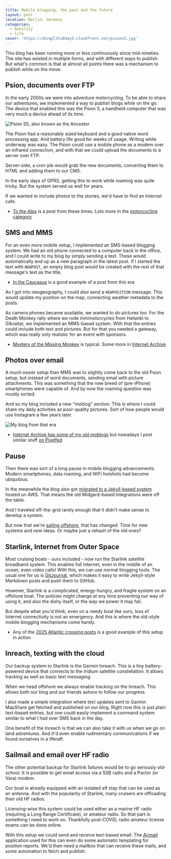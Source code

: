 ```yaml
---
title: Mobile blogging, the past and the future
layout: post
location: Berlin, Germany
categories:
  - mobility
  - life
cover: 'https://d2vqpl3tx84ay5.cloudfront.net/psions5.jpg'
---
```

This blog has been running more or less continuously since mid-nineties. The site has existed in multiple forms, and with different ways to publish. But what's common is that at almost all points there was a mechanism to publish while on the move.

## Psion, documents over FTP

In the early 2000s we were into adventure motorcycling. To be able to share our adventures, we implemented a way to publish blogs while on the go. The device that enabled this was the Psion 5, a handheld computer that was very much a device ahead of its time.

![Psion S5, also known as the Ancestor](https://d2vqpl3tx84ay5.cloudfront.net/psions5.jpg)

The Psion had a reasonably sized keyboard and a good native word processing app. And battery life good for weeks of usage. Writing while underway was easy. The Psion could use a mobile phone as a modem over an infrared connection, and with that we could upload the documents to a server over FTP.

Server-side, a cron job would grab the new documents, converting them to HTML and adding them to our CMS.

In the early days of GPRS, getting this to work while roaming was quite tricky. But the system served us well for years.

If we wanted to include photos to the stories, we'd have to find an Internet cafe.

* [To the Alps](/blog/to-to-alps/) is a post from these times. Lots more in the [motorcycling category](/blog/category/motorcycles/)

## SMS and MMS

For an even more mobile setup, I implemented an SMS-based blogging system. We had an old phone connected to a computer back in the office, and I could write to my blog by simply sending a text. These would automatically end up as a new paragraph in the latest post. If I started the text with `NEWPOST`, an empty blog post would be created with the rest of that message's text as the title.

* [In the Caucasus](/blog/in-the-caucasus/) is a good example of a post from this era

As I got into neogeography, I could also send a `NEWPOSITION` message. This would update my position on the map, connecting weather metadata to the posts.

As camera phones became available, we wanted to do pictures too. For the Death Monkey rally where we rode minimotorcycles from Helsinki to Gibraltar, we implemented an MMS-based system. With that the entries could include both text and pictures. But for that you needed a gateway, which was really only realistic for an event with sponsors.

* [Mystery of the Missing Monkey](https://web.archive.org/web/20061013183009/http://www.deathmonkey.org/view/mystery-of-the-missing-monkey.html) is typical. Some more in [Internet Archive](https://web.archive.org/web/20060804205237/http://www.deathmonkey.org/)

## Photos over email

A much easier setup than MMS was to slightly come back to the old Psion setup, but instead of word documents, sending email with picture attachments. This was something that the new breed of (pre-iPhone) smartphones were capable of. And by now the roaming question was mostly sorted.

And so my blog included a new "moblog" section. This is where I could share my daily activities as poor-quality pictures. Sort of how people would use Instagram a few years later.

![My blog from that era](https://d2vqpl3tx84ay5.cloudfront.net/bergie_layout_2006.jpg)

* [Internet Archive has some of my old moblogs](https://web.archive.org/web/20110604011733/http://bergie.iki.fi/moblog) but nowadays I post similar stuff [on Pixelfed](https://pixelfed.de/bergie)

## Pause

Then there was sort of a long pause in mobile blogging advancements. Modern smartphones, data roaming, and WiFi hotshots had become ubiquitous.

In the meanwhile the blog also got [migrated to a Jekyll-based system](/blog/blog-2012-edition/) hosted on AWS. That means the old Midgard-based integrations were off the table.

And I traveled off-the-grid rarely enough that it didn't make sense to develop a system.

But now that we're [sailing offshore](https://lille-oe.de), that has changed. Time for new systems and new ideas. Or maybe just a rehash of the old ones?

## Starlink, Internet from Outer Space

Most cruising boats - ours included - now run the Starlink satellite broadband system. This enables full Internet, even in the middle of an ocean, even video calls! With this, we can use normal blogging tools. The usual one for us is [GitJournal](https://gitjournal.io), which makes it easy to write Jekyll-style Markdown posts and push them to GitHub.

However, Starlink is a complicated, energy-hungry, and fragile system on an offshore boat. The policies might change at any time preventing our way of using it, and also the dishy itself, or the way we power it may fail.

But despite what you'd think, even on a needy boat like ours, loss of Internet connectivity is not an emergency. And this is where the old-style mobile blogging mechanisms come handy.

* Any of the [2025 Atlantic crossing posts](https://lille-oe.de/2025/) is a good example of this setup in action

## Inreach, texting with the cloud

Our backup system to Starlink is the Garmin Inreach. This is a tiny battery-powered device that connects to the Iridium satellite constellation. It allows tracking as well as basic text messaging.

When we head offshore we always enable tracking on the Inreach. This allows both our blog and our friends ashore to follow our progress.

I also made a simple integration where text updates sent to Garmin MapShare get fetched and published on our blog. Right now this is just plain text-based entries, but one could easily implement a command system similar to what I had over SMS back in the day.

One benefit of the Inreach is that we can also take it with us when we go on land adventures. And it'd even enable rudimentary communications if we found ourselves in a liferaft.

## Sailmail and email over HF radio

The other potential backup for Starlink failures would be to go seriously old-school. It is possible to get email access via a SSB radio and a Pactor (or Vara) modem.

Our boat is already equipped with an isolated aft stay that can be used as an antenna. And with the popularity of Starlink, many cruisers are offloading their old HF radios.

Licensing-wise this system could be used either as a marine HF radio (requiring a Long Range Certificate), or amateur radio. So that part is something I need to work on. Thankfully post-COViD, radio amateur license exams can be done online.

With this setup we could send and receive text-based email. The [Airmail](https://sailmail.com) application used for this can even do some automatic templating for position reports. We'd then need a mailbox that can receive these mails, and some automation to fetch and publish.
